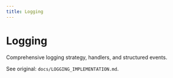 ```yaml
---
title: Logging
---
```


# Logging

Comprehensive logging strategy, handlers, and structured events.

See original: `docs/LOGGING_IMPLEMENTATION.md`.
